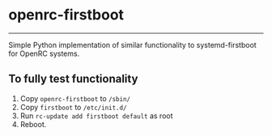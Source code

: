 # openrc-firstboot
---

Simple Python implementation of similar functionality to systemd-firstboot for
OpenRC systems.

## To fully test functionality
1. Copy `openrc-firstboot` to `/sbin/`
2. Copy `firstboot` to `/etc/init.d/`
3. Run `rc-update add firstboot default` as root
4. Reboot.
